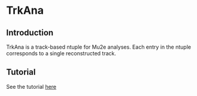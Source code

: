 # TrkAna

## Introduction

TrkAna is a track-based ntuple for Mu2e analyses. Each entry in the ntuple corresponds to a single reconstructed track. 

## Tutorial

See the tutorial [here](tutorial/intro.md)
